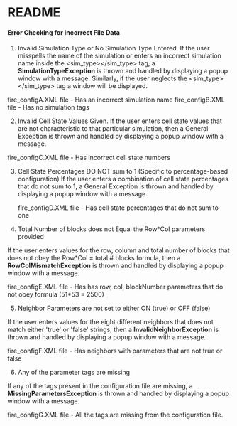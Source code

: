 # README





#### Error Checking for Incorrect File Data

1) Invalid Simulation Type or No Simulation Type Entered.
If the user misspells the name of the simulation or enters an incorrect
simulation name inside the <sim_type></sim_type> tag, a **SimulationTypeException** is thrown
and handled by displaying a popup window with a message. Similarly, if the user neglects
the <sim_type></sim_type> tag a window will be displayed.

fire_configA.XML file - Has an incorrect simulation name
fire_configB.XML file - Has no simulation tags

2) Invalid Cell State Values Given.
If the user enters cell state values that are not characteristic to
that particular simulation, then a General Exception is thrown
and handled by displaying a popup window with a message.

fire_configC.XML file - Has incorrect cell state numbers

3) Cell State Percentages DO NOT sum to 1 (Specific to percentage-based configuration)
   If the user enters a combination of cell state percentages that do
   not sum to 1, a General Exception is thrown and
   handled by displaying a popup window with a message.
   
   fire_configD.XML file - Has cell state percentages that do not sum to one
   
4) Total Number of blocks does not Equal the Row*Col parameters provided

If the user enters values for the row, column and total number of blocks
that does not obey the Row*Col = total # blocks formula, then a 
**RowColMismatchException** is thrown and handled by displaying 
a popup window with a message.

   fire_configE.XML file - Has has row, col, blockNumber parameters that do not obey formula (51*53 = 2500)
   
  
5) Neighbor Parameters are not set to either ON (true) or OFF (false) 

If the user enters values for the eight different neighbors that does not match either
'true' or 'false' strings, then a **InvalidNeighborException** is thrown and handled by displaying 
a popup window with a message.

 fire_configF.XML file - Has neighbors with parameters that are not true or false
 
 6) Any of the parameter tags are missing
 
 If any of the tags present in the configuration file are missing, a **MissingParametersException**
 is thrown and handled by displaying a popup window with a message.
 
   fire_configG.XML file - All the <edge></edge> tags are missing from the configuration file.
 



